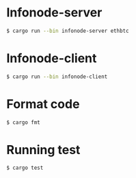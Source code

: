 # Infonode-server
```bash
$ cargo run --bin infonode-server ethbtc
```

# Infonode-client
```bash
$ cargo run --bin infonode-client
```

# Format code
```bash
$ cargo fmt
```

# Running test
```bash
$ cargo test
```